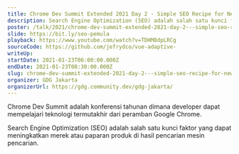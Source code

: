 ```yaml
---
title: Chrome Dev Summit Extended 2021 Day 2 - Simple SEO Recipe for Newbie
description: Search Engine Optimization (SEO) adalah salah satu kunci faktor yang dapat meningkatkan merek atau paparan produk di hasil pencarian mesin pencarian.
poster: /talk/2021/chrome-dev-summit-extended-2021-day-2---simple-seo-recipe-for-newbie.jpg
slide: https://bit.ly/seo-pemula
playback: https://www.youtube.com/watch?v=TDHM8dpLRCg
sourceCode: https://github.com/jefrydco/vue-adaptive-
writeUp: 
startDate: 2021-01-23T06:00:00.000Z
endDate: 2021-01-23T08:30:00.000Z
slug: chrome-dev-summit-extended-2021-day-2---simple-seo-recipe-for-newbie
organizer: GDG Jakarta
organizerUrl: https://gdg.community.dev/gdg-jakarta/
---
```


Chrome Dev Summit adalah konferensi tahunan dimana developer dapat mempelajari teknologi termutakhir dari peramban Google Chrome.

Search Engine Optimization (SEO) adalah salah satu kunci faktor yang dapat meningkatkan merek atau paparan produk di hasil pencarian mesin pencarian.
